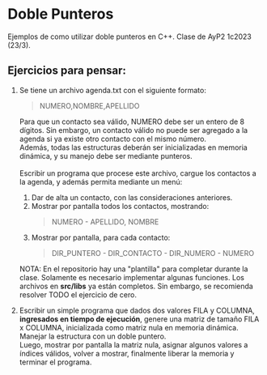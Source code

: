 # Doble Punteros

Ejemplos de como utilizar doble punteros en C++. Clase de AyP2 1c2023 (23/3).

## Ejercicios para pensar:

1. Se tiene un archivo agenda.txt con el siguiente formato:
   > NUMERO,NOMBRE,APELLIDO

   Para que un contacto sea válido, NUMERO debe ser un entero de 8 dígitos. Sin embargo, un contacto válido no puede ser
   agregado a la agenda si ya existe otro contacto con el mismo número.<br>
   Además, todas las estructuras deberán ser inicializadas en memoria dinámica, y su manejo debe ser mediante
   punteros.<br><br>
   Escribir un programa que procese este archivo, cargue los contactos a la agenda, y además permita mediante un menú:
    <ol>
    <li> Dar de alta un contacto, con las consideraciones anteriores.</li>
    <li> Mostrar por pantalla todos los contactos, mostrando:

   > NUMERO - APELLIDO, NOMBRE

    </li>
    <li> Mostrar por pantalla, para cada contacto:

   > DIR_PUNTERO - DIR_CONTACTO - DIR_NUMERO - NUMERO

    </li>
    </ol>

   NOTA: En el repositorio hay una "plantilla" para completar durante la clase. Solamente es necesario implementar
   algunas funciones. Los archivos en **src/libs** ya están completos. Sin embargo, se recomienda resolver TODO el
   ejercicio de cero.<br>

2. Escribir un simple programa que dados dos valores FILA y COLUMNA, **ingresados en tiempo de ejecución**, genere una
   matriz de tamaño FILA x COLUMNA, inicializada como matriz nula en memoria dinámica. Manejar la estructura con un
   doble puntero.<br>
   Luego, mostrar por pantalla la matriz nula, asignar algunos valores a índices válidos, volver a mostrar, finalmente
   liberar la memoria y terminar el programa.